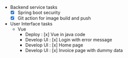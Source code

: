 - Backend service tasks
    - [x] Spring boot security
    - [x] Git action for image build and push

- User Interface tasks
    - Vue
        - Deploy        : [x] Vue in java code
        - Develop UI    : [x] Login with error message
        - Develop UI    : [x] Home page
        - Develop UI    : [x] Invoice page with dummy data

